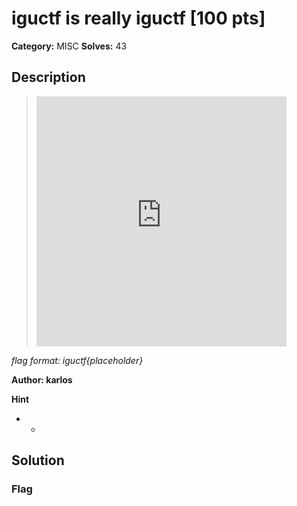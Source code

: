 # iguctf is really iguctf [100 pts]

**Category:** MISC
**Solves:** 43

## Description
><iframe width="400" height="400" src="https://www.youtube.com/embed/FiHXU5qIi1U" title="Gelişim&#39;e Gel, Gelişim Seni Bekliyor!" frameborder="0" allow="accelerometer; autoplay; clipboard-write; encrypted-media; gyroscope; picture-in-picture; web-share" referrerpolicy="strict-origin-when-cross-origin" allowfullscreen></iframe>

*flag format: iguctf{placeholder}*

**Author: karlos**

**Hint**
* -

## Solution

### Flag

